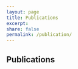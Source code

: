 ```yaml
---
layout: page
title: Publications
excerpt:
share: false
permalink: /publication/
---
```


<style>
img.bibbase_icon {
    display: none;
}

.bibbase_paper_title {
    font-weight: normal !important;
    font-size: 0.9rem;
}

.bibbase_group {
    margin-top: 10px;
    margin-bottom: 5px;
    cursor: pointer;
    font-weight: bold;
    font-size: 0.9rem;
}

.bibbase_group_body {
    margin-left: 20px;
}

br.bibbase_paper_content {
    display: none;
}

.bibbase_group_count {
    display: none;
}
.bibbase_paper_title a{
  pointer-events: none;
}

span.bibbase_paper_author {
    display: block;
}
br.bibbase_paper_content {
    display: block;
}

</style>


<link href="/bibbase.css" rel="stylesheet">

<h2> Publications </h2>
<h6>
<script src="https://bibbase.org/show?bib=https%3A%2F%2Fhyeereee.github.io%2Frosenzweiglab%2Fbibliography%2Freferences.bib&authorFirst=1&theme=simple&jsonp=1"></script>
</h6>
